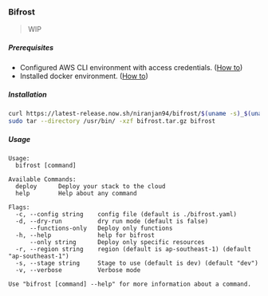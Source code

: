 ### Bifrost

> WIP

##### Prerequisites
- Configured AWS CLI environment with access credentials. ([How to](https://docs.aws.amazon.com/cli/latest/userguide/cli-chap-configure.html))
- Installed docker environment. ([How to](https://docs.docker.com/install/))

##### Installation

```bash
curl https://latest-release.now.sh/niranjan94/bifrost/$(uname -s)_$(uname -m) -L -o bifrost.tar.gz
sudo tar --directory /usr/bin/ -xzf bifrost.tar.gz bifrost
```

##### Usage

```
Usage:
  bifrost [command]

Available Commands:
  deploy      Deploy your stack to the cloud
  help        Help about any command

Flags:
  -c, --config string    config file (default is ./bifrost.yaml)
  -d, --dry-run          dry run mode (default is false)
      --functions-only   Deploy only functions
  -h, --help             help for bifrost
      --only string      Deploy only specific resources
  -r, --region string    region (default is ap-southeast-1) (default "ap-southeast-1")
  -s, --stage string     Stage to use (default is dev) (default "dev")
  -v, --verbose          Verbose mode

Use "bifrost [command] --help" for more information about a command.
```